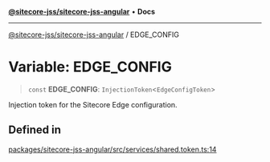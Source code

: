 [**@sitecore-jss/sitecore-jss-angular**](../README.md) • **Docs**

***

[@sitecore-jss/sitecore-jss-angular](../README.md) / EDGE\_CONFIG

# Variable: EDGE\_CONFIG

> `const` **EDGE\_CONFIG**: `InjectionToken`\<`EdgeConfigToken`\>

Injection token for the Sitecore Edge configuration.

## Defined in

[packages/sitecore-jss-angular/src/services/shared.token.ts:14](https://github.com/Sitecore/jss/blob/985b48123d22355eab461b2ffafe781c2cbca1ac/packages/sitecore-jss-angular/src/services/shared.token.ts#L14)
